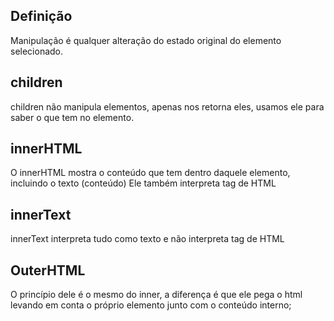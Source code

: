 ## Definição

Manipulação é qualquer alteração do estado original do elemento selecionado.

## children

children não manipula elementos, apenas nos retorna eles, usamos ele para saber o que tem no elemento.

## innerHTML

O innerHTML mostra o conteúdo que tem dentro daquele elemento, incluindo o texto (conteúdo)
Ele também interpreta tag de HTML

## innerText

innerText interpreta tudo como texto e não interpreta tag de HTML

## OuterHTML

O princípio dele é o mesmo do inner, a diferença é que ele pega o html levando em conta o próprio elemento junto com o conteúdo interno;
